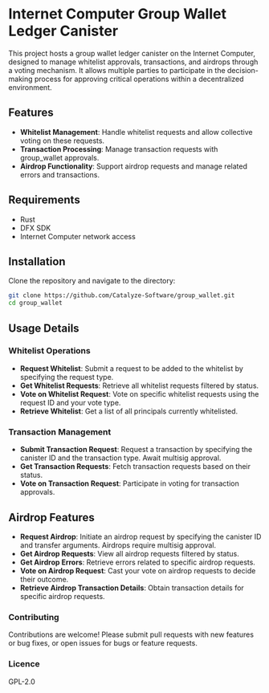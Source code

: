 # Internet Computer Group Wallet Ledger Canister

This project hosts a group wallet ledger canister on the Internet Computer, designed to manage whitelist approvals, transactions, and airdrops through a voting mechanism. It allows multiple parties to participate in the decision-making process for approving critical operations within a decentralized environment.

## Features

- **Whitelist Management**: Handle whitelist requests and allow collective voting on these requests.
- **Transaction Processing**: Manage transaction requests with group_wallet approvals.
- **Airdrop Functionality**: Support airdrop requests and manage related errors and transactions.

## Requirements

- Rust
- DFX SDK
- Internet Computer network access

## Installation

Clone the repository and navigate to the directory:

```bash
git clone https://github.com/Catalyze-Software/group_wallet.git
cd group_wallet
```

## Usage Details

### Whitelist Operations

- **Request Whitelist**: Submit a request to be added to the whitelist by specifying the request type.
- **Get Whitelist Requests**: Retrieve all whitelist requests filtered by status.
- **Vote on Whitelist Request**: Vote on specific whitelist requests using the request ID and your vote type.
- **Retrieve Whitelist**: Get a list of all principals currently whitelisted.

### Transaction Management

- **Submit Transaction Request**: Request a transaction by specifying the canister ID and the transaction type. Await multisig approval.
- **Get Transaction Requests**: Fetch transaction requests based on their status.
- **Vote on Transaction Request**: Participate in voting for transaction approvals.

## Airdrop Features

- **Request Airdrop**: Initiate an airdrop request by specifying the canister ID and transfer arguments. Airdrops require multisig approval.
- **Get Airdrop Requests**: View all airdrop requests filtered by status.
- **Get Airdrop Errors**: Retrieve errors related to specific airdrop requests.
- **Vote on Airdrop Request**: Cast your vote on airdrop requests to decide their outcome.
- **Retrieve Airdrop Transaction Details**: Obtain transaction details for specific airdrop requests.

### Contributing

Contributions are welcome! Please submit pull requests with new features or bug fixes, or open issues for bugs or feature requests.

### Licence

GPL-2.0
